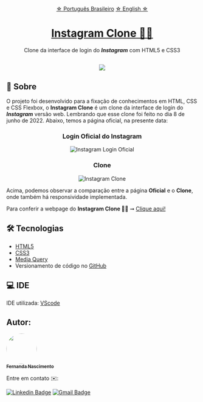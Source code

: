 <p align="center">
    <a href="https://github.com/Fernanda1701/instagram-clone/blob/main/README.md">☆ Português Brasileiro</a>
    <a href="https://github.com/Fernanda1701/instagram-clone/blob/main/README.eng.md">☆ English ☆</a> 
</p>


<h1 align="center">
    <a href="https://fernanda1701.github.io/instagram-clone/">Instagram Clone 📱📲</a>
</h1>
<p align="center">Clone da interface de login do <b><i>Instagram</i></b> com HTML5 e CSS3</p>

<h2 align="center">
<img src="https://img.shields.io/static/v1?label=Status:&message=Completo ✅&color=32CD32&style=for-the-badge&logo=ghost"/>
</h2>


## 💎 Sobre

O projeto foi desenvolvido para a fixação de conhecimentos em HTML, CSS e CSS Flexbox, 
o <b>Instagram Clone</b> é um clone da interface de login do <b><i>Instagram</i></b> versão web. Lembrando que esse clone foi feito no dia 8 de junho de 2022. 
Abaixo, temos a página oficial, na presente data:


<h3 align="center">Login Oficial do Instagram</h3>

<p align="center">
  <img alt="Instagram Login Oficial" title="instagram-oficial" src="./README/instagram-oficial.gif" />
</p>


<h3 align="center">Clone</h3>

<p align="center">
  <img alt="Instagram Clone" title="instagram-clone" src="./README/instagram-clone.gif" />
</p>

Acima, podemos observar a comparação entre a página <b>Oficial</b> e o <b>Clone</b>, onde também há responsividade implementada.

<p>Para conferir a webpage do <b>Instagram Clone 📱📲</b> ➞ <a href="https://fernanda1701.github.io/instagram-clone/">Clique aqui!</a></p>

## 🛠 Tecnologias
 
- [HTML5](https://developer.mozilla.org/en-US/docs/Glossary/HTML5)
- [CSS3](https://devdocs.io/css/)
- [Media Query](https://developer.mozilla.org/pt-BR/docs/Web/CSS/Media_Queries/Using_media_queries)
- Versionamento de código no [GitHub](https://github.com/)

## 💻 IDE

IDE utilizada: [VScode](https://code.visualstudio.com/)

## Autor:

<a href="https://github.com/Fernanda1701">
 <img style="border-radius: 50%;" src="https://avatars.githubusercontent.com/Fernanda1701" width="80px;" alt=""/>
 <br />
 <sub><b>Fernanda Nascimento</b></sub></a> <a href="https://github.com/Fernanda1701"></a>

Entre em contato ✉️:

[![Linkedin Badge](https://img.shields.io/badge/-Fernanda-blue??style=plastic&logo=Linkedin&logoColor=white&link=https://www.linkedin.com/in/fnasci/)](https://www.linkedin.com/in/fnasci/)
[![Gmail Badge](https://img.shields.io/badge/-fnasci.1701@gmail.com-c14438?style=plastic&logo=Gmail&logoColor=white&link=mailto:fnasci.1701@gmail.com)](mailto:fnasci.1701@gmail.com)
